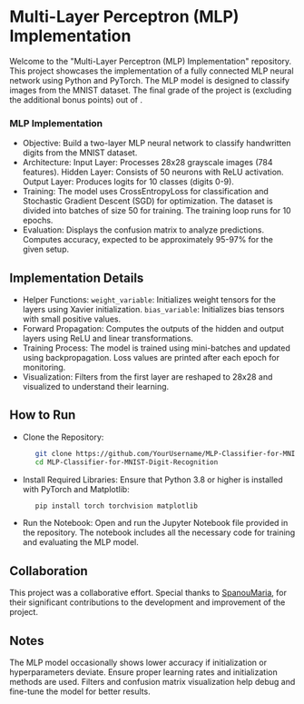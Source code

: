 # Multi-Layer Perceptron (MLP) Implementation
Welcome to the "Multi-Layer Perceptron (MLP) Implementation" repository. This project showcases the implementation of a fully connected MLP neural network using Python and PyTorch. The MLP model is designed to classify images from the MNIST dataset. The final grade of the project is  (excluding the additional  bonus points) out of .


### MLP Implementation
- Objective: Build a two-layer MLP neural network to classify handwritten digits from the MNIST dataset.
- Architecture: Input Layer: Processes 28x28 grayscale images (784 features). Hidden Layer: Consists
  of 50 neurons with ReLU activation. Output Layer: Produces logits for 10 classes (digits 0-9).
- Training: The model uses CrossEntropyLoss for classification and Stochastic Gradient Descent (SGD)
  for optimization. The dataset is divided into batches of size 50 for training. The training loop
  runs for 10 epochs.
- Evaluation: Displays the confusion matrix to analyze predictions. Computes accuracy, expected
  to be approximately 95-97% for the given setup.


## Implementation Details
- Helper Functions: `weight_variable`: Initializes weight tensors for the layers using Xavier
  initialization. `bias_variable`: Initializes bias tensors with small positive values.
- Forward Propagation: Computes the outputs of the hidden and output layers using ReLU and linear
  transformations.
- Training Process: The model is trained using mini-batches and updated using backpropagation. Loss values
  are printed after each epoch for monitoring.
- Visualization: Filters from the first layer are reshaped to 28x28 and visualized to understand their learning.


## How to Run
- Clone the Repository:
  ```bash
     git clone https://github.com/YourUsername/MLP-Classifier-for-MNIST-Digit-Recognition.git
     cd MLP-Classifier-for-MNIST-Digit-Recognition
- Install Required Libraries:
   Ensure that Python 3.8 or higher is installed with PyTorch and Matplotlib:
   ```bash
      pip install torch torchvision matplotlib
- Run the Notebook:
   Open and run the Jupyter Notebook file provided in the repository. The notebook includes all the necessary code for training and evaluating the MLP model.


## Collaboration
This project was a collaborative effort. Special thanks to [SpanouMaria](https://github.com/SpanouMaria), for their significant contributions to the development and improvement of the project.


## Notes
The MLP model occasionally shows lower accuracy if initialization or hyperparameters deviate. Ensure proper learning rates and initialization methods are used. Filters and confusion matrix visualization help debug and fine-tune the model for better results.
